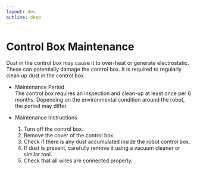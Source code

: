 ```yaml
---
layout: doc
outline: deep
---
```


# Control Box Maintenance

Dust in the control box may cause it to over-heat or generate electrostatic.<br>
These can potentially damage the control box. It is required to regularly clean up dust in the control box.

- Maintenance Period<br>
  The control box requires an inspection and clean-up at least once per 6 months. Depending on the environmental condition around the robot, the period may differ.

- Maintenance Instructions<br>
  1. Turn off the control box.<br>
  2. Remove the cover of the control box.<br>
  3. Check if there is any dust accumulated inside the robot control box.<br>
  4. If dust is present, carefully remove it using a vacuum cleaner or similar tool.<br>
  5. Check that all wires are connected properly.
